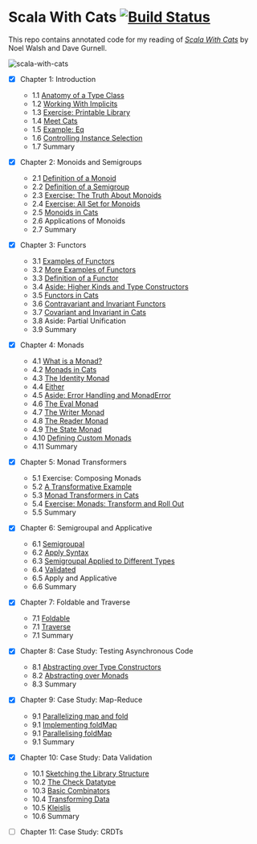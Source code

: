 # Scala With Cats [![Build Status](https://travis-ci.org/gardncl/scala-with-cats.svg?branch=master)](https://travis-ci.org/gardncl/scala-with-cats)

This repo contains annotated code for my reading of _[Scala With Cats](https://underscore.io/books/scala-with-cats/)_ by Noel Walsh and Dave Gurnell.

![scala-with-cats](https://underscore.io/images/books/scala-with-cats.png)

 - [x] Chapter 1: Introduction
   - 1.1 [Anatomy of a Type Class](https://github.com/gardncl/scala-with-cats/tree/master/src/main/scala/one/One.scala)
   - 1.2 [Working With Implicits](https://github.com/gardncl/scala-with-cats/tree/master/src/main/scala/one/Two.scala)
   - 1.3 [Exercise: Printable Library](https://github.com/gardncl/scala-with-cats/tree/master/src/main/scala/one/Three.scala)
   - 1.4 [Meet Cats](https://github.com/gardncl/scala-with-cats/tree/master/src/main/scala/one/Four.scala)
   - 1.5 [Example: Eq](https://github.com/gardncl/scala-with-cats/tree/master/src/main/scala/one/Five.scala)
   - 1.6 [Controlling Instance Selection](https://github.com/gardncl/scala-with-cats/tree/master/src/main/scala/one/Six.scala)
   - 1.7 Summary

 - [x] Chapter 2: Monoids and Semigroups
   - 2.1 [Definition of a Monoid](https://github.com/gardncl/scala-with-cats/tree/master/src/main/scala/two/One.scala)
   - 2.2 [Definition of a Semigroup](https://github.com/gardncl/scala-with-cats/tree/master/src/main/scala/two/Two.scala)
   - 2.3 [Exercise: The Truth About Monoids](https://github.com/gardncl/scala-with-cats/tree/master/src/main/scala/two/Three.scala)
   - 2.4 [Exercise: All Set for Monoids](https://github.com/gardncl/scala-with-cats/tree/master/src/main/scala/two/Four.scala)
   - 2.5 [Monoids in Cats](https://github.com/gardncl/scala-with-cats/tree/master/src/main/scala/two/Five.scala)
   - 2.6 Applications of Monoids
   - 2.7 Summary

 - [x] Chapter 3: Functors
   - 3.1 [Examples of Functors](https://github.com/gardncl/scala-with-cats/tree/master/src/main/scala/three/One.scala)
   - 3.2 [More Examples of Functors](https://github.com/gardncl/scala-with-cats/tree/master/src/main/scala/three/Two.scala)
   - 3.3 [Definition of a Functor](https://github.com/gardncl/scala-with-cats/tree/master/src/main/scala/three/Three.scala)
   - 3.4 [Aside: Higher Kinds and Type Constructors](https://github.com/gardncl/scala-with-cats/tree/master/src/main/scala/three/Four.scala)
   - 3.5 [Functors in Cats](https://github.com/gardncl/scala-with-cats/tree/master/src/main/scala/three/Five.scala)
   - 3.6 [Contravariant and Invariant Functors](https://github.com/gardncl/scala-with-cats/tree/master/src/main/scala/three/Six.scala)
   - 3.7 [Covariant and Invariant in Cats](https://github.com/gardncl/scala-with-cats/tree/master/src/main/scala/three/Seven.scala)
   - 3.8 Aside: Partial Unification
   - 3.9 Summary

 - [x] Chapter 4: Monads
   - 4.1 [What is a Monad?](https://github.com/gardncl/scala-with-cats/tree/master/src/main/scala/four/One.scala)
   - 4.2 [Monads in Cats](https://github.com/gardncl/scala-with-cats/tree/master/src/main/scala/four/Two.scala)
   - 4.3 [The Identity Monad](https://github.com/gardncl/scala-with-cats/tree/master/src/main/scala/four/Three.scala)
   - 4.4 [Either](https://github.com/gardncl/scala-with-cats/tree/master/src/main/scala/four/Four.scala)
   - 4.5 [Aside: Error Handling and MonadError](https://github.com/gardncl/scala-with-cats/tree/master/src/main/scala/four/Five.scala)
   - 4.6 [The Eval Monad](https://github.com/gardncl/scala-with-cats/tree/master/src/main/scala/four/Six.scala)
   - 4.7 [The Writer Monad](https://github.com/gardncl/scala-with-cats/tree/master/src/main/scala/four/Seven.scala)
   - 4.8 [The Reader Monad](https://github.com/gardncl/scala-with-cats/tree/master/src/main/scala/four/Eight.scala)
   - 4.9 [The State Monad](https://github.com/gardncl/scala-with-cats/tree/master/src/main/scala/four/Nine.scala)
   - 4.10 [Defining Custom Monads](https://github.com/gardncl/scala-with-cats/tree/master/src/main/scala/four/Ten.scala)
   - 4.11 Summary

 - [x] Chapter 5: Monad Transformers
   - 5.1 Exercise: Composing Monads
   - 5.2 [A Transformative Example](https://github.com/gardncl/scala-with-cats/tree/master/src/main/scala/five/Two.scala)
   - 5.3 [Monad Transformers in Cats](https://github.com/gardncl/scala-with-cats/tree/master/src/main/scala/five/Three.scala)
   - 5.4 [Exercise: Monads: Transform and Roll Out](https://github.com/gardncl/scala-with-cats/tree/master/src/main/scala/five/Four.scala)
   - 5.5 Summary

 - [x] Chapter 6: Semigroupal and Applicative
    - 6.1 [Semigroupal](https://github.com/gardncl/scala-with-cats/tree/master/src/main/scala/six/One.scala)
    - 6.2 [Apply Syntax](https://github.com/gardncl/scala-with-cats/tree/master/src/main/scala/six/Two.scala)
    - 6.3 [Semigroupal Applied to Different Types](https://github.com/gardncl/scala-with-cats/tree/master/src/main/scala/six/Three.scala)
    - 6.4 [Validated](https://github.com/gardncl/scala-with-cats/tree/master/src/main/scala/six/Four.scala)
    - 6.5 Apply and Applicative
    - 6.6 Summary

 - [x] Chapter 7: Foldable and Traverse
    - 7.1 [Foldable](https://github.com/gardncl/scala-with-cats/tree/master/src/main/scala/seven/One.scala)
    - 7.1 [Traverse](https://github.com/gardncl/scala-with-cats/tree/master/src/main/scala/seven/Two.scala)
    - 7.1 Summary

 - [x] Chapter 8: Case Study: Testing Asynchronous Code
    - 8.1 [Abstracting over Type Constructors](https://github.com/gardncl/scala-with-cats/tree/master/src/main/scala/eight/One.scala)
    - 8.2 [Abstracting over Monads](https://github.com/gardncl/scala-with-cats/tree/master/src/main/scala/eight/Two.scala)
    - 8.3 Summary

 - [x] Chapter 9: Case Study: Map-Reduce
    - 9.1 [Parallelizing map and fold](https://github.com/gardncl/scala-with-cats/tree/master/src/main/scala/nine/One.scala)
    - 9.1 [Implementing foldMap](https://github.com/gardncl/scala-with-cats/tree/master/src/main/scala/nine/Two.scala)
    - 9.1 [Parallelising foldMap](https://github.com/gardncl/scala-with-cats/tree/master/src/main/scala/nine/Three.scala)
    - 9.1 Summary
 - [x] Chapter 10: Case Study: Data Validation
    - 10.1 [Sketching the Library Structure](https://github.com/gardncl/scala-with-cats/tree/master/src/main/scala/ten/One.scala)
    - 10.2 [The Check Datatype](https://github.com/gardncl/scala-with-cats/tree/master/src/main/scala/ten/Two.scala)
    - 10.3 [Basic Combinators](https://github.com/gardncl/scala-with-cats/tree/master/src/main/scala/ten/Three.scala)
    - 10.4 [Transforming Data](https://github.com/gardncl/scala-with-cats/tree/master/src/main/scala/ten/Four.scala)
    - 10.5 [Kleislis](https://github.com/gardncl/scala-with-cats/tree/master/src/main/scala/ten/Five.scala)
    - 10.6 Summary
 - [ ] Chapter 11: Case Study: CRDTs